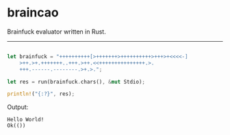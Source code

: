 # braincao
Brainfuck evaluator written in Rust.

---

```Rust

let brainfuck = "++++++++++[>+++++++>++++++++++>+++>+<<<<-]
    >++.>+.+++++++..+++.>++.<<+++++++++++++++.>.
    +++.------.--------.>+.>.";

let res = run(brainfuck.chars(), &mut Stdio);

println!("{:?}", res);

```

Output:

```
Hello World!
Ok(())
```

